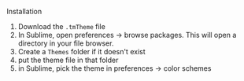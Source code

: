 Installation

1) Download the `.tmTheme` file
2) In Sublime, open preferences -> browse packages. This will open a directory
in your file browser.
3) Create a `Themes` folder if it doesn't exist
4) put the theme file in that folder
5) in Sublime, pick the theme in preferences -> color schemes
